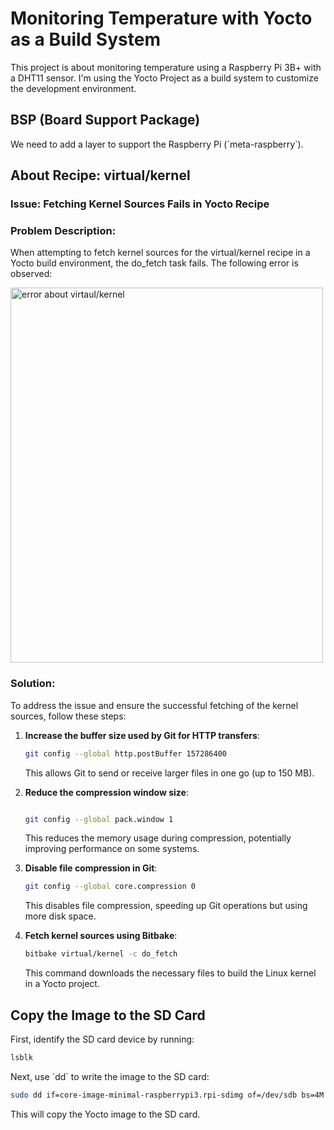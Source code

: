 
# Monitoring Temperature with Yocto as a Build System

This project is about monitoring temperature using a Raspberry Pi 3B+ with a DHT11 sensor. I'm using the Yocto Project as a build system to customize the development environment.

## BSP (Board Support Package)

We need to add a layer to support the Raspberry Pi (\`meta-raspberry\`).

## About Recipe: virtual/kernel
### Issue: Fetching Kernel Sources Fails in Yocto Recipe

### Problem Description:
When attempting to fetch kernel sources for the virtual/kernel recipe in a Yocto build environment, the do_fetch task fails. 
The following error is observed:

<img src="virtaul-kernal.jpg" alt="error about virtaul/kernel" width="500" height="600" >

### Solution:
To address the issue and ensure the successful fetching of the kernel sources, follow these steps:


1. **Increase the buffer size used by Git for HTTP transfers**:

    ```bash
    git config --global http.postBuffer 157286400
    ```

    This allows Git to send or receive larger files in one go (up to 150 MB).

2. **Reduce the compression window size**:

    ```bash
   
    git config --global pack.window 1
   
    ```

    This reduces the memory usage during compression, potentially improving performance on some systems.

4. **Disable file compression in Git**:

    ```bash
    git config --global core.compression 0
    ```

    This disables file compression, speeding up Git operations but using more disk space.

5. **Fetch kernel sources using Bitbake**:

    ```bash
    bitbake virtual/kernel -c do_fetch
    ```

    This command downloads the necessary files to build the Linux kernel in a Yocto project.
   

## Copy the Image to the SD Card

First, identify the SD card device by running:

```bash
lsblk
```

Next, use \`dd\` to write the image to the SD card:

```bash
sudo dd if=core-image-minimal-raspberrypi3.rpi-sdimg of=/dev/sdb bs=4M status=progress conv=fsync
```

This will copy the Yocto image to the SD card.
